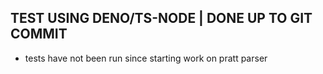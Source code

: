 ## TEST USING DENO/TS-NODE | DONE UP TO GIT COMMIT

- tests have not been run since starting work on pratt parser
